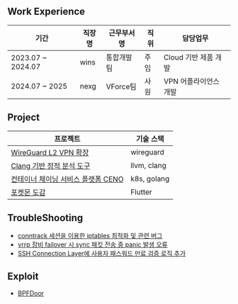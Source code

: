 ## Work Experience

| 기간 | 직장명 | 근무부서명 | 직위 | 담당업무 |
| --- | --- | --- | --- | --- |
| 2023.07 ~ 2024.07 | wins | 통합개발팀 | 주임 | Cloud 기반 제품 개발 |
| 2024.07 ~ 2025 | nexg | VForce팀 | 사원 | VPN 어플라이언스 개발  |

## Project

| 프로젝트 | 기술 스택 |
| --- | --- |
|[WireGuard L2 VPN 확장](https://github.com/jc3wrld999/wg-l2ext)|wireguard|
|[Clang 기반 정적 분석 도구](https://github.com/jc3wrld999/ClangLintX)| llvm, clang |
|[컨테이너 체이닝 서비스 플랫폼 CENO](https://github.com/jc3wrld999/GatePod)| k8s, golang |
|[포켓몬 도감](https://github.com/jc3wrld999/poke-dex) | Flutter |

## TroubleShooting

- [conntrack 세션을 이용한 iptables 최적화 및 관련 버그](https://sungzunet.blogspot.com/2025/06/conntrack-iptables.html)
- [vrrp 장비 failover 시 sync 패킷 전송 중 panic 발생 오류](https://sungzunet.blogspot.com/2025/06/vrrp-failover-sync-panic.html)
- [SSH Connection Layer에 사용자 패스워드 만료 검증 로직 추가](https://sungzunet.blogspot.com/2025/06/ssh-connection-layer.html)

## Exploit
- [BPFDoor]()





